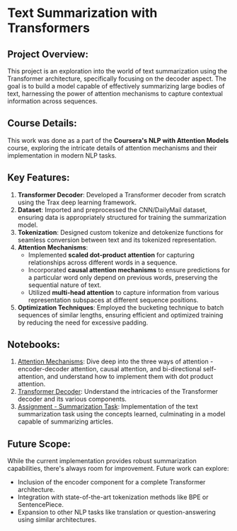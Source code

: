 # Text Summarization with Transformers

## Project Overview:

This project is an exploration into the world of text summarization using the Transformer architecture, specifically focusing on the decoder aspect. The goal is to build a model capable of effectively summarizing large bodies of text, harnessing the power of attention mechanisms to capture contextual information across sequences.

## Course Details:

This work was done as a part of the **Coursera's NLP with Attention Models** course, exploring the intricate details of attention mechanisms and their implementation in modern NLP tasks.

## Key Features:

1. **Transformer Decoder**: Developed a Transformer decoder from scratch using the Trax deep learning framework. 
2. **Dataset**: Imported and preprocessed the CNN/DailyMail dataset, ensuring data is appropriately structured for training the summarization model.
3. **Tokenization**: Designed custom tokenize and detokenize functions for seamless conversion between text and its tokenized representation.
4. **Attention Mechanisms**:
   - Implemented **scaled dot-product attention** for capturing relationships across different words in a sequence.
   - Incorporated **causal attention mechanisms** to ensure predictions for a particular word only depend on previous words, preserving the sequential nature of text.
   - Utilized **multi-head attention** to capture information from various representation subspaces at different sequence positions.
5. **Optimization Techniques**: Employed the bucketing technique to batch sequences of similar lengths, ensuring efficient and optimized training by reducing the need for excessive padding.

## Notebooks:

1. [Attention Mechanisms](./C4_W2_Ungraded_Lab_1_Attention.ipynb): Dive deep into the three ways of attention - encoder-decoder attention, causal attention, and bi-directional self-attention, and understand how to implement them with dot product attention.
2. [Transformer Decoder](./C4_W2_Ungraded_Lab_2_Transformer_Decoder.ipynb): Understand the intricacies of the Transformer decoder and its various components.
3. [Assignment - Summarization Task](./C4_W2_Assignment.ipynb): Implementation of the text summarization task using the concepts learned, culminating in a model capable of summarizing articles.

## Future Scope:

While the current implementation provides robust summarization capabilities, there's always room for improvement. Future work can explore:
- Inclusion of the encoder component for a complete Transformer architecture.
- Integration with state-of-the-art tokenization methods like BPE or SentencePiece.
- Expansion to other NLP tasks like translation or question-answering using similar architectures.

